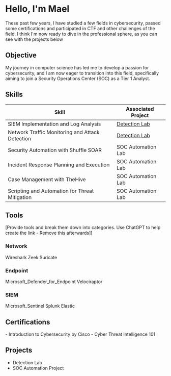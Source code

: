 # Hello, I'm Mael

These past few years, I have studied a few fields in cybersecurity, passed some certifications and participated in CTF and other challenges of the field. I think I'm now ready to dive in the professional sphere, as you can see with the projects below

## Objective

My journey in computer science has led me to develop a passion for cybersecurity, and I am now eager to transition into this field, specifically aiming to join a Security Operations Center (SOC) as a Tier 1 Analyst.

## Skills

| Skill                                         | Associated Project         |
|-----------------------------------------------|----------------------------|
| SIEM Implementation and Log Analysis          | <a href="https://github.com/maelritouet/Detection-Lab">Detection Lab</a>|
| Network Traffic Monitoring and Attack Detection | <a href="https://google.com">Detection Lab</a>|
| Security Automation with Shuffle SOAR         | SOC Automation Lab|
| Incident Response Planning and Execution      | SOC Automation Lab|
| Case Management with TheHive                  | SOC Automation Lab|
| Scripting and Automation for Threat Mitigation | SOC Automation Lab|

## Tools
[Provide tools and break them down into categories. Use ChatGPT to help create the link - Remove this afterwards]]

### Network
Wireshark
Zeek
Suricate

### Endpoint
<div>
    Microsoft_Defender_for_Endpoint
    Velociraptor
</div>

### SIEM
<div>
    Microsoft_Sentinel
    Splunk
    Elastic
</div>

## Certifications

<div>
    - Introduction to Cybersecurity by Cisco
    - Cyber Threat Intelligence 101
</div>

## Projects
- Detection Lab
- SOC Automation Project
